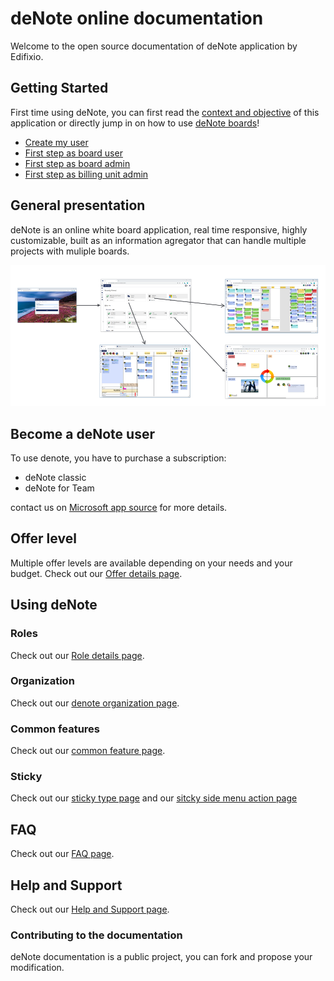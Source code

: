 # deNote online documentation

Welcome to the open source documentation of deNote application by Edifixio.

## Getting Started
First time using deNote, you can first read the [context and objective](context-and-objectives) of this application or directly jump in on how to use [deNote boards](board)!
* [Create my user](new-user)
* [First step as board user](new-project-user)
* [First step as board admin](new-project-admin)
* [First step as billing unit admin](new-bu-admin)


## General presentation
deNote is an online white board application, real time responsive, highly customizable, built as an information agregator that can handle multiple projects with muliple boards.

![deNote Navigation](./assets/images/global-navigation.jpg)


## Become a deNote user
To use denote, you have to purchase a subscription:

* deNote classic
* deNote for Team

 contact us on [Microsoft app source](https://appsource.microsoft.com/en-us/product/web-apps/edifixio-4559648.denote_classic) for more details.


## Offer level
Multiple offer levels are available depending on your needs and your budget.
Check out our [Offer details page](offer-detail).


## Using deNote

### Roles

Check out our [Role details page](roles).

### Organization

Check out our [denote organization page](organization).

### Common features

Check out our [common feature page](common-features).

### Sticky

Check out our [sticky type page](sticky-types) and our [sitcky side menu action page](sticky-side-menu)

## FAQ

Check out our [FAQ page](FAQ).

## Help and Support

Check out our [Help and Support page](help-support).

### Contributing to the documentation
deNote documentation is a public project, you can fork and propose your modification.


